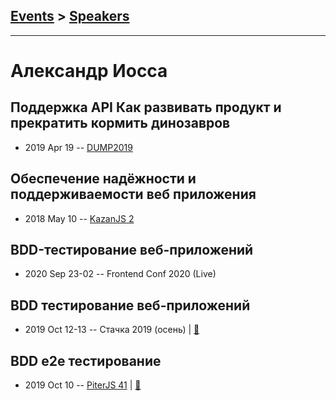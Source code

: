 ## [Events](../README.md) > [Speakers](../speakers.md)
---

# Александр Иосса

## Поддержка API Как развивать продукт и прекратить кормить динозавров
- 2019 Apr 19 -- [DUMP2019](https://www.youtube.com/watch?v=5tQyvZAoI-E)    
## Обеспечение надёжности и поддерживаемости веб приложения
- 2018 May 10 -- [KazanJS 2](https://youtu.be/rxH6PVZYY4E)    
## BDD-тестирование веб-приложений
- 2020 Sep 23-02 -- Frontend Conf 2020 (Live)    
## BDD тестирование веб-приложений
- 2019 Oct 12-13 -- Стачка 2019 (осень)  | [:notebook:](https://nastachku.ru/images/companies/1/archives_presentation/inno_2019/frontend/Iossa.pptx)  
## BDD e2e тестирование
- 2019 Oct 10 -- [PiterJS 41](https://youtu.be/J0RLSBGorMY?t=3647)  | [:notebook:](https://github.com/piterjs/slides/blob/master/meetup=41/speech=bdd-e2e.pdf)  
